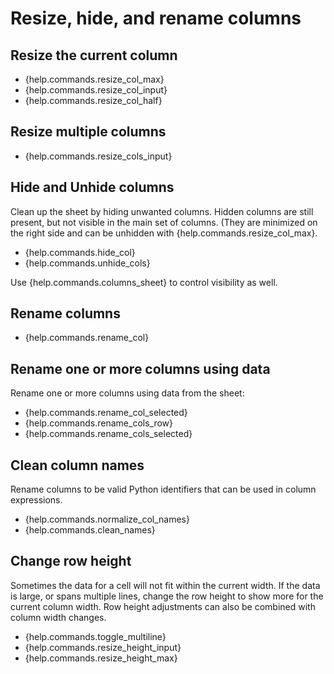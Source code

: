 # Resize, hide, and rename columns

## Resize the current column

- {help.commands.resize_col_max}
- {help.commands.resize_col_input}
- {help.commands.resize_col_half}

## Resize multiple columns

- {help.commands.resize_cols_input}

## Hide and Unhide columns

Clean up the sheet by hiding unwanted columns.  Hidden columns are still present, but not visible in the main set of columns.
(They are minimized on the right side and can be unhidden with {help.commands.resize_col_max}.

- {help.commands.hide_col}
- {help.commands.unhide_cols}

Use {help.commands.columns_sheet} to control visibility as well.

## Rename columns

- {help.commands.rename_col}

## Rename one or more columns using data 

Rename one or more columns using data from the sheet:

- {help.commands.rename_col_selected}
- {help.commands.rename_cols_row}
- {help.commands.rename_cols_selected}

## Clean column names

Rename columns to be valid Python identifiers that can be used in column
expressions.

- {help.commands.normalize_col_names}
- {help.commands.clean_names}

## Change row height

Sometimes the data for a cell will not fit within the current width. If the
data is large, or spans multiple lines, change the row height to show more for
the current column width. Row height adjustments can also be combined with
column width changes.

- {help.commands.toggle_multiline}
- {help.commands.resize_height_input}
- {help.commands.resize_height_max}
